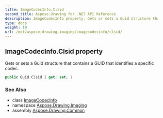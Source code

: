 ```yaml
---
title: ImageCodecInfo.Clsid
second_title: Aspose.Drawing for .NET API Reference
description: ImageCodecInfo property. Gets or sets a Guid structure that contains a GUID that identifies a specific codec
type: docs
weight: 10
url: /net/aspose.drawing.imaging/imagecodecinfo/clsid/
---
```

## ImageCodecInfo.Clsid property

Gets or sets a Guid structure that contains a GUID that identifies a specific codec.

```csharp
public Guid Clsid { get; set; }
```

### See Also

* class [ImageCodecInfo](../)
* namespace [Aspose.Drawing.Imaging](../../imagecodecinfo/)
* assembly [Aspose.Drawing.Common](../../../)


